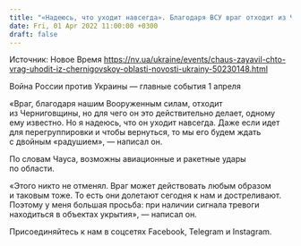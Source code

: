 ```yaml
---
title: "«Надеюсь, что уходит навсегда». Благодаря ВСУ враг отходит из Черниговской области — ОГА"
date: Fri, 01 Apr 2022 11:00:00 +0300
draft: false
---
```

Источник: Новое Время https://nv.ua/ukraine/events/chaus-zayavil-chto-vrag-uhodit-iz-chernigovskoy-oblasti-novosti-ukrainy-50230148.html


Война России против Украины — главные события 1 апреля

«Враг, благодаря нашим Вооруженным силам, отходит из Черниговщины, но для чего он это действительно делает, одному ему известно. Но я надеюсь, что он уходит навсегда. Даже если идет для перегруппировки и чтобы вернуться, то мы его будем ждать с двойным «радушием», — написал он.

По словам Чауса, возможны авиационные и ракетные удары по области.

«Этого никто не отменял. Враг может действовать любым образом и таковым тоже. То есть они долетают сегодня к нам и достреливают. Поэтому у меня большая просьба: при наличии сигнала тревоги находиться в объектах укрытия», — написал он.

Присоединяйтесь к нам в соцсетях Facebook, Telegram и Instagram.
